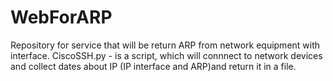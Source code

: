 # WebForARP
Repository for service that will be return ARP from network equipment with interface.
CiscoSSH.py - is a script, which will connnect to network devices and collect dates about IP (IP interface and ARP)and return it in a file.  
